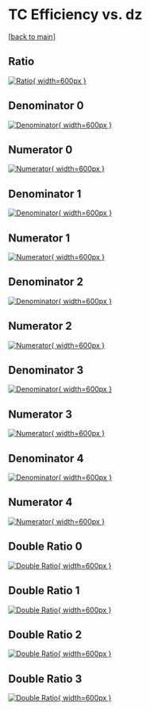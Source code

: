 # TC Efficiency vs. dz

[[back to main](./)]



## Ratio

[![Ratio](../mtv/var/TC_vtr_211_1_eff_dz.png){ width=600px }](../mtv/var/TC_vtr_211_1_eff_dz.pdf)

## Denominator 0

[![Denominator](../mtv/den/TC_vtr_211_1_eff_dz_den0.png){ width=600px }](../mtv/den/TC_vtr_211_1_eff_dz_den0.pdf)

## Numerator 0

[![Numerator](../mtv/num/TC_vtr_211_1_eff_dz_num0.png){ width=600px }](../mtv/num/TC_vtr_211_1_eff_dz_num0.pdf)

## Denominator 1

[![Denominator](../mtv/den/TC_vtr_211_1_eff_dz_den1.png){ width=600px }](../mtv/den/TC_vtr_211_1_eff_dz_den1.pdf)

## Numerator 1

[![Numerator](../mtv/num/TC_vtr_211_1_eff_dz_num1.png){ width=600px }](../mtv/num/TC_vtr_211_1_eff_dz_num1.pdf)

## Denominator 2

[![Denominator](../mtv/den/TC_vtr_211_1_eff_dz_den2.png){ width=600px }](../mtv/den/TC_vtr_211_1_eff_dz_den2.pdf)

## Numerator 2

[![Numerator](../mtv/num/TC_vtr_211_1_eff_dz_num2.png){ width=600px }](../mtv/num/TC_vtr_211_1_eff_dz_num2.pdf)

## Denominator 3

[![Denominator](../mtv/den/TC_vtr_211_1_eff_dz_den3.png){ width=600px }](../mtv/den/TC_vtr_211_1_eff_dz_den3.pdf)

## Numerator 3

[![Numerator](../mtv/num/TC_vtr_211_1_eff_dz_num3.png){ width=600px }](../mtv/num/TC_vtr_211_1_eff_dz_num3.pdf)

## Denominator 4

[![Denominator](../mtv/den/TC_vtr_211_1_eff_dz_den4.png){ width=600px }](../mtv/den/TC_vtr_211_1_eff_dz_den4.pdf)

## Numerator 4

[![Numerator](../mtv/num/TC_vtr_211_1_eff_dz_num4.png){ width=600px }](../mtv/num/TC_vtr_211_1_eff_dz_num4.pdf)

## Double Ratio 0

[![Double Ratio](../mtv/ratio/TC_vtr_211_1_eff_dz_ratio0.png){ width=600px }](../mtv/ratio/TC_vtr_211_1_eff_dz_ratio0.pdf)

## Double Ratio 1

[![Double Ratio](../mtv/ratio/TC_vtr_211_1_eff_dz_ratio1.png){ width=600px }](../mtv/ratio/TC_vtr_211_1_eff_dz_ratio1.pdf)

## Double Ratio 2

[![Double Ratio](../mtv/ratio/TC_vtr_211_1_eff_dz_ratio2.png){ width=600px }](../mtv/ratio/TC_vtr_211_1_eff_dz_ratio2.pdf)

## Double Ratio 3

[![Double Ratio](../mtv/ratio/TC_vtr_211_1_eff_dz_ratio3.png){ width=600px }](../mtv/ratio/TC_vtr_211_1_eff_dz_ratio3.pdf)

